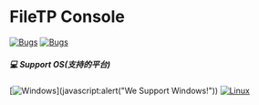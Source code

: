# FileTP Console
[![Bugs](https://img.shields.io/github/issues/ChenPi11/FileTPConsole)](https://github.com/ChenPi11/FileTPConsole/issues) [![Bugs](https://img.shields.io/bitbucket/issues/ChenPi11/FileTPConsole?label=bugs&logo=python)](https://github.com/ChenPi11/FileTPConsole/issues/1) 
##### 💻 Support OS(支持的平台)
[![Windows](https://img.shields.io/badge/Windows-0078D6?style=for-the-badge&logo=windows&logoColor=white)](javascript:alert("We Support Windows!")) [![Linux](https://img.shields.io/badge/Linux-FCC624?style=for-the-badge&logo=linux&logoColor=black)](#)
